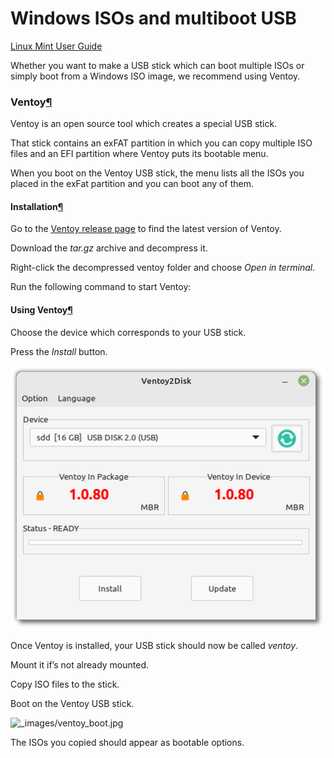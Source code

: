 # Windows ISOs and multiboot USB

[Linux Mint User Guide](broken-reference)

Whether you want to make a USB stick which can boot multiple ISOs or simply boot from a Windows ISO image, we recommend using Ventoy.

### Ventoy[¶](broken-reference)

Ventoy is an open source tool which creates a special USB stick.

That stick contains an exFAT partition in which you can copy multiple ISO files and an EFI partition where Ventoy puts its bootable menu.

When you boot on the Ventoy USB stick, the menu lists all the ISOs you placed in the exFat partition and you can boot any of them.

#### Installation[¶](broken-reference)

Go to the [Ventoy release page](https://github.com/ventoy/Ventoy/releases) to find the latest version of Ventoy.

Download the _tar.gz_ archive and decompress it.

Right-click the decompressed ventoy folder and choose _Open in terminal_.

Run the following command to start Ventoy:

#### Using Ventoy[¶](broken-reference)

Choose the device which corresponds to your USB stick.

Press the _Install_ button.

![\_images/ventoy.png](../../../.gitbook/assets/ventoy.png)

Once Ventoy is installed, your USB stick should now be called _ventoy_.

Mount it if’s not already mounted.

Copy ISO files to the stick.

Boot on the Ventoy USB stick.

![\_images/ventoy\_boot.jpg](../../../.gitbook/assets/ventoy\_boot.jpg)

The ISOs you copied should appear as bootable options.
